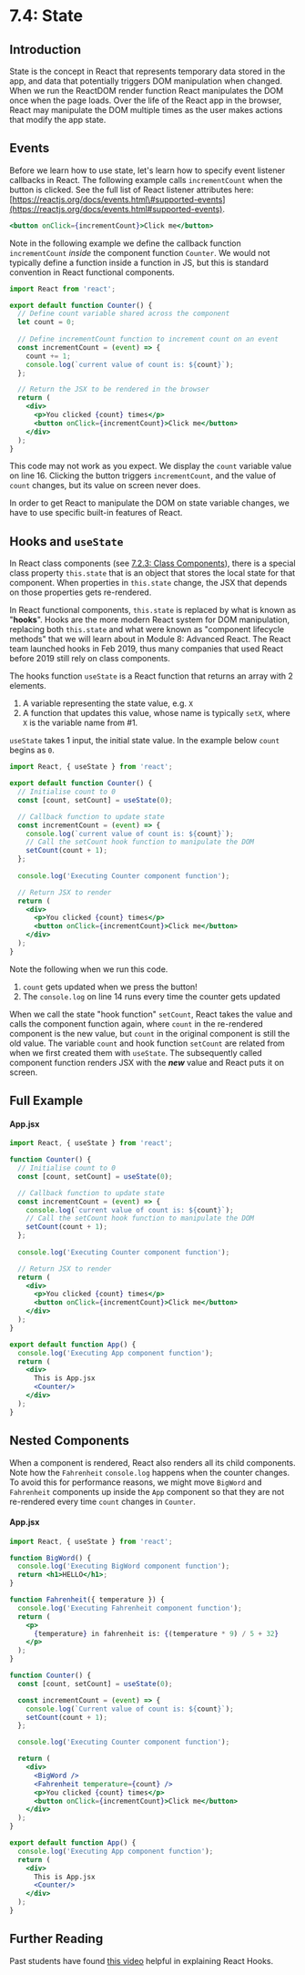 # 7.4: State

## Introduction

State is the concept in React that represents temporary data stored in the app, and data that potentially triggers DOM manipulation when changed. When we run the ReactDOM render function React manipulates the DOM once when the page loads. Over the life of the React app in the browser, React may manipulate the DOM multiple times as the user makes actions that modify the app state.

## Events

Before we learn how to use state, let's learn how to specify event listener callbacks in React. The following example calls `incrementCount` when the button is clicked. See the full list of React listener attributes here: [https://reactjs.org/docs/events.html\#supported-events](https://reactjs.org/docs/events.html#supported-events).

```jsx
<button onClick={incrementCount}>Click me</button>
```

Note in the following example we define the callback function `incrementCount` _inside_ the component function `Counter`. We would not typically define a function inside a function in JS, but this is standard convention in React functional components.

```jsx
import React from 'react';

export default function Counter() {
  // Define count variable shared across the component
  let count = 0;
  
  // Define incrementCount function to increment count on an event
  const incrementCount = (event) => {
    count += 1;
    console.log(`current value of count is: ${count}`);
  };

  // Return the JSX to be rendered in the browser
  return (
    <div>
      <p>You clicked {count} times</p>
      <button onClick={incrementCount}>Click me</button>
    </div>
  );
}
```

This code may not work as you expect. We display the `count` variable value on line 16. Clicking the button triggers `incrementCount`, and the value of `count` changes, but its value on screen never does.

In order to get React to manipulate the DOM on state variable changes, we have to use specific built-in features of React.

## Hooks and `useState`

In React class components \(see [7.2.3: Class Components](7.2-components/7.2.3-class-components.md)\), there is a special class property `this.state` that is an object that stores the local state for that component. When properties in `this.state` change, the JSX that depends on those properties gets re-rendered.

In React functional components, `this.state` is replaced by what is known as "**hooks**". Hooks are the more modern React system for DOM manipulation, replacing both `this.state` and what were known as "component lifecycle methods" that we will learn about in Module 8: Advanced React. The React team launched hooks in Feb 2019, thus many companies that used React before 2019 still rely on class components.

The hooks function `useState` is a React function that returns an array with 2 elements.

1. A variable representing the state value, e.g. `X`
2. A function that updates this value, whose name is typically `setX`, where `X` is the variable name from \#1.

`useState` takes 1 input, the initial state value. In the example below `count` begins as `0`.

```jsx
import React, { useState } from 'react';

export default function Counter() {
  // Initialise count to 0
  const [count, setCount] = useState(0);

  // Callback function to update state
  const incrementCount = (event) => {
    console.log(`current value of count is: ${count}`);
    // Call the setCount hook function to manipulate the DOM
    setCount(count + 1);
  };
  
  console.log('Executing Counter component function');

  // Return JSX to render
  return (
    <div>
      <p>You clicked {count} times</p>
      <button onClick={incrementCount}>Click me</button>
    </div>
  );
}
```

Note the following when we run this code.

1. `count` gets updated when we press the button!
2. The `console.log` on line 14 runs every time the counter gets updated

When we call the state "hook function" `setCount`, React takes the value and calls the component function again, where `count` in the re-rendered component is the new value, but `count` in the original component is still the old value. The variable `count` and hook function `setCount` are related from when we first created them with `useState`. The subsequently called component function renders JSX with the _**new**_ value and React puts it on screen.

## Full Example

#### App.jsx

```jsx
import React, { useState } from 'react';

function Counter() {
  // Initialise count to 0
  const [count, setCount] = useState(0);

  // Callback function to update state
  const incrementCount = (event) => {
    console.log(`current value of count is: ${count}`);
    // Call the setCount hook function to manipulate the DOM
    setCount(count + 1);
  };
  
  console.log('Executing Counter component function');

  // Return JSX to render
  return (
    <div>
      <p>You clicked {count} times</p>
      <button onClick={incrementCount}>Click me</button>
    </div>
  );
}

export default function App() {
  console.log('Executing App component function');
  return (
    <div>
      This is App.jsx
      <Counter/>
    </div>
  );
}
```

## Nested Components

When a component is rendered, React also renders all its child components. Note how the `Fahrenheit` `console.log` happens when the counter changes. To avoid this for performance reasons, we might move `BigWord` and `Fahrenheit` components up inside the `App` component so that they are not re-rendered every time `count` changes in `Counter`.

#### App.jsx

```jsx
import React, { useState } from 'react';

function BigWord() {
  console.log('Executing BigWord component function');
  return <h1>HELLO</h1>;
}

function Fahrenheit({ temperature }) {
  console.log('Executing Fahrenheit component function');
  return (
    <p>
      {temperature} in fahrenheit is: {(temperature * 9) / 5 + 32}
    </p>
  );
}

function Counter() {
  const [count, setCount] = useState(0);

  const incrementCount = (event) => {
    console.log(`Current value of count is: ${count}`);
    setCount(count + 1);
  };

  console.log('Executing Counter component function');

  return (
    <div>
      <BigWord />
      <Fahrenheit temperature={count} />
      <p>You clicked {count} times</p>
      <button onClick={incrementCount}>Click me</button>
    </div>
  );
}

export default function App() {
  console.log('Executing App component function');
  return (
    <div>
      This is App.jsx
      <Counter/>
    </div>
  );
}
```

## Further Reading

Past students have found [this video](https://www.youtube.com/watch?v=TNhaISOUy6Q) helpful in explaining React Hooks.

